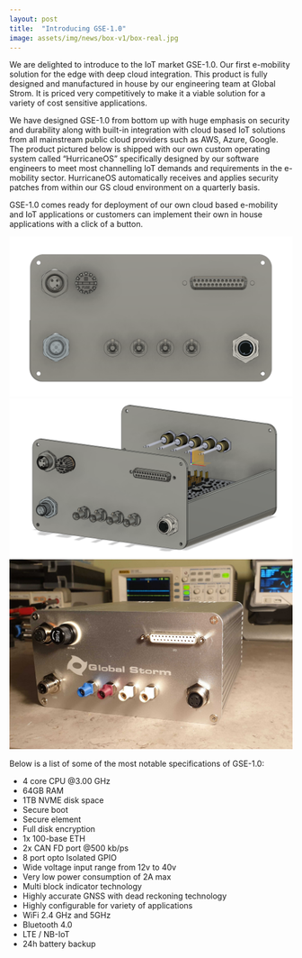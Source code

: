 ```yaml
---
layout: post
title:  "Introducing GSE-1.0"
image: assets/img/news/box-v1/box-real.jpg
---
```


We are delighted to introduce to the IoT market GSE-1.0. Our first e-mobility solution for the edge with deep cloud integration. This product is fully designed and manufactured in house by our engineering team at Global Strom. It is priced very competitively to make it a viable solution for a variety of cost sensitive applications.


We have designed GSE-1.0 from bottom up with huge emphasis on security and durability along with built-in integration with cloud based IoT solutions from all mainstream public cloud providers such as AWS, Azure, Google.
The product pictured below is shipped with our own custom operating system called “HurricaneOS” specifically designed by our software engineers to meet most channelling IoT demands and requirements in the e-mobility sector. HurricaneOS automatically receives and applies security patches from within our GS cloud environment on a quarterly basis.

GSE-1.0 comes ready for deployment of our own cloud based e-mobility and IoT applications or customers can implement their own in house applications with a click of a button.

![Box CAD](/assets/img/news/box-v1/box-cad-front.png)
![Box CAD](/assets/img/news/box-v1/box-cad.png)
![Box Real](/assets/img/news/box-v1/box-real.jpg)

Below is a list of some of the most notable specifications of GSE-1.0:
- 4 core CPU @3.00 GHz
- 64GB RAM
- 1TB NVME disk space
- Secure boot
- Secure element
- Full disk encryption
- 1x 100-base ETH
- 2x CAN FD port @500 kb/ps
- 8 port opto Isolated GPIO
- Wide voltage input range from 12v to 40v
- Very low power consumption of 2A max
- Multi block indicator technology
- Highly accurate GNSS with dead reckoning technology
- Highly configurable for variety of applications
- WiFi 2.4 GHz and 5GHz
- Bluetooth 4.0
- LTE / NB-IoT
- 24h battery backup